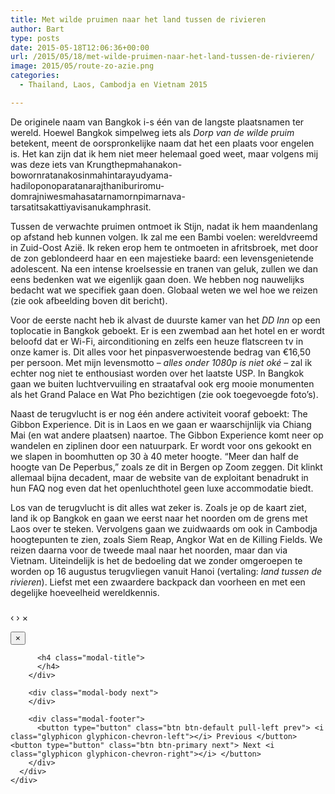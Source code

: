 ```yaml
---
title: Met wilde pruimen naar het land tussen de rivieren
author: Bart
type: posts
date: 2015-05-18T12:06:36+00:00
url: /2015/05/18/met-wilde-pruimen-naar-het-land-tussen-de-rivieren/
image: 2015/05/route-zo-azie.png
categories:
  - Thailand, Laos, Cambodja en Vietnam 2015

---
```

De originele naam van Bangkok i-s één van de langste plaatsnamen ter wereld. Hoewel Bangkok simpelweg iets als _Dorp van de wilde pruim_ betekent, meent de oorspronkelijke naam dat het een plaats voor engelen is. Het kan zijn dat ik hem niet meer helemaal goed weet, maar volgens mij was deze iets van Krungthepmahanakon-bowornratanakosinmahintarayudyama-hadiloponoparatanarajthaniburiromu-domrajniwesmahasatarnamornpimarnava-tarsatitsakattiyavisanukamphrasit.

Tussen de verwachte pruimen ontmoet ik Stijn, nadat ik hem maandenlang op afstand heb kunnen volgen. Ik zal me een Bambi voelen: wereldvreemd in Zuid-Oost Azië. Ik reken erop hem te ontmoeten in afritsbroek, met door de zon geblondeerd haar en een majestieke baard: een levensgenietende adolescent. Na een intense kroelsessie en tranen van geluk, zullen we dan eens bedenken wat we eigenlijk gaan doen. We hebben nog nauwelijks bedacht wat we specifiek gaan doen. Globaal weten we wel hoe we reizen (zie ook afbeelding boven dit bericht).

Voor de eerste nacht heb ik alvast de duurste kamer van het _DD Inn_ op een toplocatie in Bangkok geboekt. Er is een zwembad aan het hotel en er wordt beloofd dat er Wi-Fi, airconditioning en zelfs een heuze flatscreen tv in onze kamer is. Dit alles voor het pinpasverwoestende bedrag van €16,50 per persoon. Met mijn levensmotto &#8211; _alles onder 1080p is niet oké_ &#8211; zal ik echter nog niet te enthousiast worden over het laatste USP. In Bangkok gaan we buiten luchtvervuiling en straatafval ook erg mooie monumenten als het Grand Palace en Wat Pho bezichtigen (zie ook toegevoegde foto&#8217;s).

Naast de terugvlucht is er nog één andere activiteit vooraf geboekt: The Gibbon Experience. Dit is in Laos en we gaan er waarschijnlijk via Chiang Mai (en wat andere plaatsen) naartoe. The Gibbon Experience komt neer op wandelen en ziplinen door een natuurpark. Er wordt voor ons gekookt en we slapen in boomhutten op 30 à 40 meter hoogte. &#8220;Meer dan half de hoogte van De Peperbus,&#8221; zoals ze dit in Bergen op Zoom zeggen. Dit klinkt allemaal bijna decadent, maar de website van de exploitant benadrukt in hun FAQ nog even dat het openluchthotel geen luxe accommodatie biedt.

Los van de terugvlucht is dit alles wat zeker is. Zoals je op de kaart ziet, land ik op Bangkok en gaan we eerst naar het noorden om de grens met Laos over te steken. Vervolgens gaan we zuidwaards om ook in Cambodja hoogtepunten te zien, zoals Siem Reap, Angkor Wat en de Killing Fields. We reizen daarna voor de tweede maal naar het noorden, maar dan via Vietnam. Uiteindelijk is het de bedoeling dat we zonder omgeroepen te worden op 16 augustus terugvliegen vanuit Hanoi (vertaling: _land tussen de rivieren_). Liefst met een zwaardere backpack dan voorheen en met een degelijke hoeveelheid wereldkennis.

<!-- Blueimp gallery -->

<div id="blueimp-gallery" class="blueimp-gallery blueimp-gallery-controls">
  <div class="slides">
  </div>
  
  <h3 class="title">
  </h3>
  
  <a class="prev">‹</a> <a class="next">›</a> <a class="close">×</a> <a class="play-pause"></a> 
  
  <ol class="indicator">
  </ol>
  
  <div class="modal fade">
    <div class="modal-dialog">
      <div class="modal-content">
        <div class="modal-header">
          <button type="button" class="close" aria-hidden="true">&times;</button> 
          
          <h4 class="modal-title">
          </h4>
        </div>
        
        <div class="modal-body next">
        </div>
        
        <div class="modal-footer">
          <button type="button" class="btn btn-default pull-left prev"> <i class="glyphicon glyphicon-chevron-left"></i> Previous </button> <button type="button" class="btn btn-primary next"> Next <i class="glyphicon glyphicon-chevron-right"></i> </button>
        </div>
      </div>
    </div>
  </div>
</div>
